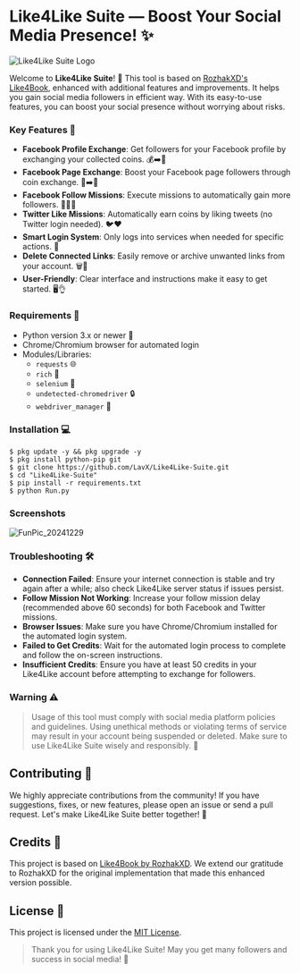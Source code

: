 # Like4Like Suite — Boost Your Social Media Presence! ✨
![Like4Like Suite Logo](https://github.com/user-attachments/assets/f7989a7d-258a-405a-830c-bdee5aec1ad6)

Welcome to **Like4Like Suite**! 🎉 This tool is based on [RozhakXD's Like4Book](https://github.com/RozhakXD/Like4Book), enhanced with additional features and improvements. It helps you gain social media followers in efficient way. With its easy-to-use features, you can boost your social presence without worrying about risks.

### Key Features 🚀
- **Facebook Profile Exchange**: Get followers for your Facebook profile by exchanging your collected coins. 💰➡️👥
- **Facebook Page Exchange**: Boost your Facebook page followers through coin exchange. 📱➡️👥
- **Facebook Follow Missions**: Execute missions to automatically gain more followers. 🏃‍♂️💨
- **Twitter Like Missions**: Automatically earn coins by liking tweets (no Twitter login needed). 🐦❤️
- **Smart Login System**: Only logs into services when needed for specific actions. 🔐
- **Delete Connected Links**: Easily remove or archive unwanted links from your account. 🗑️🔗
- **User-Friendly**: Clear interface and instructions make it easy to get started. 🖥️👌

### Requirements 🔧
- Python version 3.x or newer 🐍
- Chrome/Chromium browser for automated login
- Modules/Libraries:
    - `requests` 🌐
    - `rich` 🌟
    - `selenium` 🤖
    - `undetected-chromedriver` 🔒
    - `webdriver_manager` 🚗

### Installation 💻
```
$ pkg update -y && pkg upgrade -y
$ pkg install python-pip git
$ git clone https://github.com/LavX/Like4Like-Suite.git
$ cd "Like4Like-Suite"
$ pip install -r requirements.txt
$ python Run.py
```

### Screenshots
![FunPic_20241229](https://github.com/user-attachments/assets/097cd9d1-4c0b-42ac-8fe4-cc49a5dc27fa)

### Troubleshooting 🛠️
- **Connection Failed**: Ensure your internet connection is stable and try again after a while; also check Like4Like server status if issues persist.
- **Follow Mission Not Working**: Increase your follow mission delay (recommended above 60 seconds) for both Facebook and Twitter missions.
- **Browser Issues**: Make sure you have Chrome/Chromium installed for the automated login system.
- **Failed to Get Credits**: Wait for the automated login process to complete and follow the on-screen instructions.
- **Insufficient Credits**: Ensure you have at least 50 credits in your Like4Like account before attempting to exchange for followers.

### Warning ⚠️
> Usage of this tool must comply with social media platform policies and guidelines. Using unethical methods or violating terms of service may result in your account being suspended or deleted. Make sure to use Like4Like Suite wisely and responsibly. 🛑

## Contributing 🤝
We highly appreciate contributions from the community! If you have suggestions, fixes, or new features, please open an issue or send a pull request. Let's make Like4Like Suite better together! 🌟

## Credits 🙏
This project is based on [Like4Book by RozhakXD](https://github.com/RozhakXD/Like4Book). We extend our gratitude to RozhakXD for the original implementation that made this enhanced version possible.

## License 📄
This project is licensed under the [MIT License](https://github.com/LavX/Like4Like-Suite/blob/main/LICENSE).

> Thank you for using Like4Like Suite! May you get many followers and success in social media! 🎊

